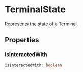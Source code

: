 # TerminalState

Represents the state of a Terminal.

## Properties

### isInteractedWith

```typescript
isInteractedWith: boolean
```

